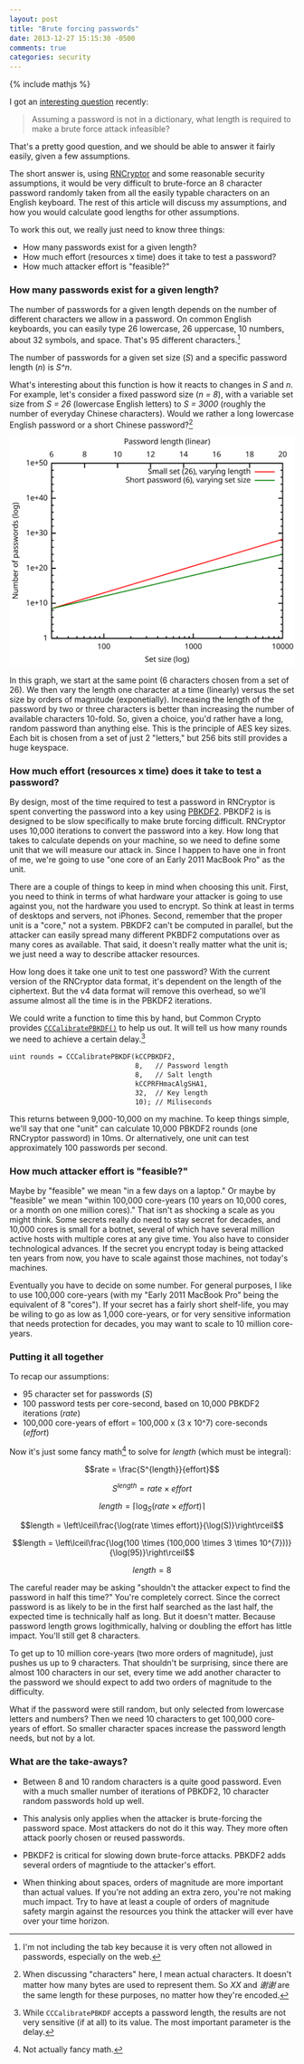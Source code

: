 ```yaml
---
layout: post
title: "Brute forcing passwords"
date: 2013-12-27 15:15:30 -0500
comments: true
categories: security
---
```

{% include mathjs %}

I got an [interesting question](https://github.com/rnapier/RNCryptor/issues/92)
recently:

>Assuming a password is not in a dictionary, what length is required to make a
>brute force attack infeasible?

That's a pretty good question, and we should be able to answer it fairly easily,
given a few assumptions.

The short answer is, using [RNCryptor](https://github.com/rnapier/RNCryptor) and
some reasonable security assumptions, it would be very difficult to brute-force
an 8 character password randomly taken from all the easily typable characters on
an English keyboard. The rest of this article will discuss my assumptions, and
how you would calculate good lengths for other assumptions.

<!-- more -->

To work this out, we really just need to know three things:

* How many passwords exist for a given length?
* How much effort (resources x time) does it take to test a password?
* How much attacker effort is "feasible?"

### How many passwords exist for a given length?

The number of passwords for a given length depends on the number of different
characters we allow in a password. On common English keyboards, you can easily
type 26 lowercase, 26 uppercase, 10 numbers, about 32 symbols, and space. That's
95 different characters.[^tab]

[^tab]: I'm not including the tab key because it is very often not allowed in passwords, especially on the web.

The number of passwords for a given set size (_S_) and a specific password
length (_n_) is _S^n_.

What's interesting about this function is how it reacts to changes in _S_ and
_n_. For example, let's consider a fixed password size (_n = 8_), with a
variable set size from _S = 26_ (lowercase English letters) to _S = 3000_
(roughly the number of everyday Chinese characters). Would we rather a long
lowercase English password or a short Chinese password?[^chinese]

[^chinese]: When discussing "characters" here, I mean actual characters. It doesn't matter how many bytes are used to represent them. So _XX_ and _谢谢_ are the same length for these purposes, no matter how they're encoded.

![Length vs. Set Size](/images/brute-forcing-passwords/length-vs-size.svg)

In this graph, we start at the same point (6 characters chosen from a set of
26). We then vary the length one character at a time (linearly) versus the set
size by orders of magnitude (exponetially). Increasing the length of the
password by two or three characters is better than increasing the number of
available characters 10-fold. So, given a choice, you'd rather have a long,
random password than anything else. This is the principle of AES key sizes. Each
bit is chosen from a set of just 2 "letters," but 256 bits still provides a huge
keyspace.

### How much effort (resources x time) does it take to test a password?

By design, most of the time required to test a password in RNCryptor is spent
converting the password into a key using
[PBKDF2](http://en.wikipedia.org/wiki/PBKDF2). PBKDF2 is is designed to be slow
specifically to make brute forcing difficult. RNCryptor uses 10,000 iterations
to convert the password into a key. How long that takes to calculate depends on
your machine, so we need to define some unit that we will measure our attack in.
Since I happen to have one in front of me, we're going to use "one core of an
Early 2011 MacBook Pro" as the unit.

There are a couple of things to keep in mind when choosing this unit. First, you
need to think in terms of what hardware your attacker is going to use against
you, not the hardware you used to encrypt. So think at least in terms of
desktops and servers, not iPhones. Second, remember that the proper unit is a
"core," not a system. PBKDF2 can't be computed in parallel, but the attacker can
easily spread many different PKBDF2 computations over as many cores as
available. That said, it doesn't really matter what the unit is; we just need a
way to describe attacker resources.

How long does it take one unit to test one password? With the current version of
the RNCryptor data format, it's dependent on the length of the ciphertext. But
the v4 data format will remove this overhead, so we'll assume almost all the
time is in the PBKDF2 iterations.

We could write a function to time this by hand, but Common Crypto provides 
[`CCCalibratePBKDF()`](http://www.opensource.apple.com/source/CommonCrypto/CommonCrypto-60049/include/CommonKeyDerivation.h)
to help us out. It will tell us how many rounds we need to achieve a certain
delay.[^calibrate]

``` objc
uint rounds = CCCalibratePBKDF(kCCPBKDF2,
                               8,   // Password length
                               8,   // Salt length
                               kCCPRFHmacAlgSHA1,
                               32,  // Key length
                               10); // Miliseconds
```

[^calibrate]: While `CCCalibratePBKDF` accepts a password length, the results are not very sensitive (if at all) to its value. The most important parameter is the delay.

This returns between 9,000-10,000 on my machine. To keep things simple, we'll
say that one "unit" can calculate 10,000 PBKDF2 rounds (one RNCryptor password)
in 10ms. Or alternatively, one unit can test approximately 100 passwords per
second.

### How much attacker effort is "feasible?"

Maybe by "feasible" we mean "in a few days on a laptop." Or maybe by "feasible"
we mean "within 100,000 core-years (10 years on 10,000 cores, or a month on one
million cores)." That isn't as shocking a scale as you might think. Some secrets
really do need to stay secret for decades, and 10,000 cores is small for a
botnet, several of which have several million active hosts with multiple cores
at any give time. You also have to consider technological advances. If the
secret you encrypt today is being attacked ten years from now, you have to scale
against those machines, not today's machines.

Eventually you have to decide on some number. For general purposes, I like to
use 100,000 core-years (with my "Early 2011 MacBook Pro" being the equivalent of
8 "cores"). If your secret has a fairly short shelf-life, you may be wiling to
go as low as 1,000 core-years, or for very sensitive information that needs
protection for decades, you may want to scale to 10 million core-years.

### Putting it all together

To recap our assumptions:

* 95 character set for passwords (_S_)
* 100 password tests per core-second, based on 10,000 PBKDF2 iterations (_rate_)
* 100,000 core-years of effort = 100,000 x (3 x 10^7) core-seconds (_effort_)

Now it's just some fancy math[^fancy-math] to solve for _length_ (which must be
integral):

[^fancy-math]: Not actually fancy math.

$$\newcommand{\unit}[1]{\mathrm{#1}}$$
$$rate = \frac{S^{length}}{effort}$$

$$S^{length} = rate \times effort$$

$$length = \left\lceil\log _S (rate \times effort)\right\rceil$$

$$length = \left\lceil\frac{\log(rate \times effort)}{\log(S)}\right\rceil$$

$$length = \left\lceil\frac{\log(100 \times (100,000 \times 3 \times 10^{7}))}{\log(95)}\right\rceil$$

$$length = 8$$

The careful reader may be asking "shouldn't the attacker expect to find the
password in half this time?" You're completely correct. Since the correct
password is as likely to be in the first half searched as the last half, the
expected time is technically half as long. But it doesn't matter. Because
password length grows logithmically, halving or doubling the effort has little
impact. You'll still get 8 characters.

To get up to 10 million core-years (two more orders of magnitude), just pushes
us up to 9 characters. That shouldn't be surprising, since there are almost 100
characters in our set, every time we add another character to the password we
should expect to add two orders of magnitude to the difficulty.

What if the password were still random, but only selected from lowercase letters
and numbers? Then we need 10 characters to get 100,000 core-years of effort. So
smaller character spaces increase the password length needs, but not by a lot.

### What are the take-aways?

* Between 8 and 10 random characters is a quite good password. Even with a much
  smaller number of iterations of PBKDF2, 10 character random passwords hold up
  well.

* This analysis only applies when the attacker is brute-forcing the password 
  space. Most attackers do not do it this way. They more often attack poorly
  chosen or reused passwords.

* PBKDF2 is critical for slowing down brute-force attacks. PBKDF2 adds several
  orders of magntiude to the attacker's effort.

* When thinking about spaces, orders of magnitude are more important than actual
  values. If you're not adding an extra zero, you're not making much impact. Try
  to have at least a couple of orders of magnitude safety margin against the
  resources you think the attacker will ever have over your time horizon.